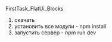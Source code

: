 FirstTask_FlatUi_Blocks

1) скачать
2) установить все модули - npm install
3) запустить сервер - npm run dev
